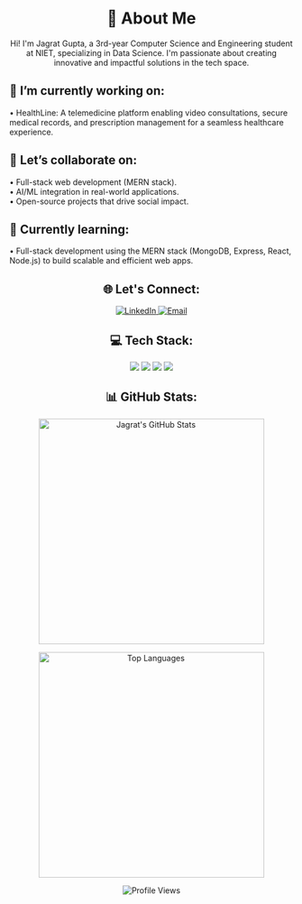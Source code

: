 <!-- About Me Section -->
<h1 align="center">👋 About Me</h1>
<p align="center">
Hi! I'm Jagrat Gupta, a 3rd-year Computer Science and Engineering student at NIET, specializing in Data Science. I'm passionate about creating innovative and impactful solutions in the tech space.
</p>

<!-- Current Focus -->
<h2 align="left">🔭 I’m currently working on:</h2>
<p align="left" style="font-size: 14px;">
• HealthLine: A telemedicine platform enabling video consultations, secure medical records, and prescription management for a seamless healthcare experience.
</p>

<!-- Collaboration Interests -->
<h2 align="left">👯 Let’s collaborate on:</h2>
<p align="left" style="font-size: 14px;">
• Full-stack web development (MERN stack). <br>
• AI/ML integration in real-world applications. <br>
• Open-source projects that drive social impact.
</p>

<!-- Learning -->
<h2 align="left">🌱 Currently learning:</h2>
<p align="left" style="font-size: 14px;">
• Full-stack development using the MERN stack (MongoDB, Express, React, Node.js) to build scalable and efficient web apps.
</p>

<!-- Social Links -->
<h2 align="center">🌐 Let's Connect:</h2>
<p align="center">
    <a href="https://linkedin.com/in/sahil-gupta25" target="_blank">
        <img alt="LinkedIn" src="https://img.shields.io/badge/LinkedIn-%230077B5.svg?style=for-the-badge&logo=linkedin&logoColor=white" />
    </a>
    <a href="mailto:sahilgupta25123@gmail.com" target="_blank">
        <img alt="Email" src="https://img.shields.io/badge/Email-D14836.svg?style=for-the-badge&logo=gmail&logoColor=white" />
    </a>
</p>

<!-- Tech Stack Section -->
<h2 align="center">💻 Tech Stack:</h2>
<p align="center">
    <img src="https://img.shields.io/badge/css3-%231572B6.svg?style=for-the-badge&logo=css3&logoColor=white" />
    <img src="https://img.shields.io/badge/javascript-%23323330.svg?style=for-the-badge&logo=javascript&logoColor=%23F7DF1E" />
    <img src="https://img.shields.io/badge/python-3670A0?style=for-the-badge&logo=python&logoColor=ffdd54" />
    <img src="https://img.shields.io/badge/mysql-4479A1.svg?style=for-the-badge&logo=mysql&logoColor=white" />
</p>

<!-- GitHub Stats Section -->
<h2 align="center">📊 GitHub Stats:</h2>
<p align="center">
    <img src="https://github-readme-stats.vercel.app/api?username=sahil25123&theme=default&hide_border=true&show_icons=true&count_private=true" alt="Jagrat's GitHub Stats" width="400px"/>
</p>

<!-- Top Languages -->
<p align="center">
    <img src="https://github-readme-stats.vercel.app/api/top-langs/?username=sahil25123&theme=default&hide_border=true&layout=compact" alt="Top Languages" width="400px"/>
</p>

<!-- Profile Views -->
<p align="center">
    <img src="https://komarev.com/ghpvc/?username=sahil25123&icon=1&color=0" alt="Profile Views" />
</p>
